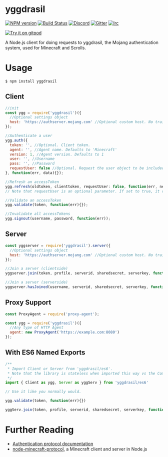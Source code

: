# yggdrasil
[![NPM version](https://img.shields.io/npm/v/yggdrasil.svg)](http://npmjs.com/package/yggdrasil)
[![Build Status](https://github.com/PrismarineJS/node-yggdrasil/workflows/CI/badge.svg)](https://github.com/PrismarineJS/node-yggdrasil/actions?query=workflow%3A%22CI%22)
[![Discord](https://img.shields.io/badge/chat-on%20discord-brightgreen.svg)](https://discord.gg/GsEFRM8)
[![Gitter](https://img.shields.io/badge/chat-on%20gitter-brightgreen.svg)](https://gitter.im/PrismarineJS/general)
[![Irc](https://img.shields.io/badge/chat-on%20irc-brightgreen.svg)](https://irc.gitter.im/)

[![Try it on gitpod](https://img.shields.io/badge/try-on%20gitpod-brightgreen.svg)](https://gitpod.io/#https://github.com/PrismarineJS/node-yggdrasil)

A Node.js client for doing requests to yggdrasil, the Mojang authentication system, used for Minecraft and Scrolls.

# Usage
    $ npm install yggdrasil

## Client
```js
//init
const ygg = require('yggdrasil')({
  //Optional settings object
  host: 'https://authserver.mojang.com' //Optional custom host. No trailing slash.
});

//Authenticate a user
ygg.auth({
  token: '', //Optional. Client token.
  agent: '', //Agent name. Defaults to 'Minecraft'
  version: 1, //Agent version. Defaults to 1
  user: '', //Username
  pass: '', //Password
  requestUser: false //Optional. Request the user object to be included in response
}, function(err, data){});

//Refresh an accessToken
ygg.refresh(oldtoken, clienttoken, requestUser: false, function(err, newtoken, response body){});
// Note that requestUser is an optional parameter. If set to true, it requests the user object from Mojang's authentication servers as well.

//Validate an accessToken
ygg.validate(token, function(err){});

//Invalidate all accessTokens
ygg.signout(username, password, function(err));
```

## Server
```js
const yggserver = require('yggdrasil').server({
  //Optional settings object
  host: 'https://authserver.mojang.com' //Optional custom host. No trailing slash.
});

//Join a server (clientside)
yggserver.join(token, profile, serverid, sharedsecret, serverkey, function(err, response body){});

//Join a server (serverside)
yggserver.hasJoined(username, serverid, sharedsecret, serverkey, function(err, client info){});
```
## Proxy Support
```js
const ProxyAgent = require('proxy-agent');

const ygg = require('yggdrasil')({
  //Any type of HTTP Agent 
  agent: new ProxyAgent('https://example.com:8080')
});
```

## With ES6 Named Exports
```js
/**
 * Import Client or Server from 'yggdrasil/es6'.
 * Note that the library is stateless when imported this way vs the CommonJS way.
 */
import { Client as ygg, Server as yggServ } from 'yggdrasil/es6'

// Use it like you normally would.

ygg.validate(token, function(err){})

yggServ.join(token, profile, serverid, sharedsecret, serverkey, function(err, response body){});
```

# Further Reading
* [Authentication protocol documentation](http://wiki.vg/Authentication)
* [node-minecraft-protocol](https://github.com/PrismarineJS/node-minecraft-protocol), a Minecraft client and server in Node.js
